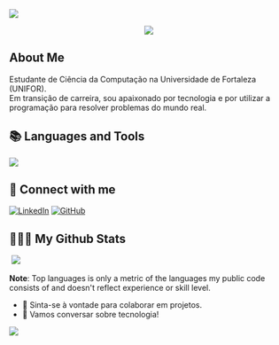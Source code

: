<img src="https://capsule-render.vercel.app/api?type=waving&height=90&color=0:93FB9D,100:09C7FB">

<p align="center">
  <a href="https://git.io/typing-svg">
    <img src="https://readme-typing-svg.demolab.com?font=JettBrains+Mono&duration=5100&pause=1000&color=F7F7F6&center=true&vCenter=true&width=435&lines=Olá!+Eu+sou+o+Lucas+Barroso+Sá+💻" />
  </a>
</p>

## About Me
 <p>Estudante de Ciência da Computação na Universidade de Fortaleza (UNIFOR). <br> Em transição de carreira, sou apaixonado por tecnologia e por utilizar a programação para resolver problemas do mundo real.</p>

## 📚 Languages and Tools

<p align="left">
  <a href="https://skillicons.dev">
    <img src="https://skillicons.dev/icons?i=java,kotlin,py,js,html,css,bootstrap,hibernate,git,figma&theme=dark" />
  </a>
</p>

## 📎 Connect with me
[![LinkedIn](https://img.shields.io/badge/LinkedIn-0077B5?style=for-the-badge&logo=linkedin&logoColor=white)](https://www.linkedin.com/in/lucas-barroso-1a1ba4333/)
[![GitHub](https://img.shields.io/badge/GitHub-100000?style=for-the-badge&logo=github&logoColor=white)](https://github.com/lucas-barroso-sa)

## 👨🏽‍💻 My Github Stats

<p align="left">
  <a href="https://git.io/streak-stats" style="display:flex;flex-direction:row;flex-wrap:wrap;justify-content:start;align-items:start">
    <a href="https://git.io/streak-stats"><img src="https://streak-stats.demolab.com?user=lucas-barroso-sa&theme=gotham&hide_border=true&exclude_days=Sun" alt="" /></a>
    <img style="align-self:center;" src="https://github-readme-stats.vercel.app/api/top-langs/?username=lucas-barroso-sa&theme=gotham&hide_border=true&include_all_commits=true&count_private=true&layout=compact&border_radius=30" style="margin-bottom:1%"/>
  </a>
</p>

**Note**: Top languages is only a metric of the languages my public code consists of and doesn't reflect experience or skill level.



- 🤝 Sinta-se à vontade para colaborar em projetos.
- 💬 Vamos conversar sobre tecnologia!

<img src="https://capsule-render.vercel.app/api?type=waving&height=90&color=0:93FB9D,100:09C7FB&reversal=true&descAlignY=0&descAlign=100&section=footer">
